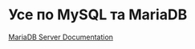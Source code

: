 # Усе по MySQL та MariaDB

[MariaDB Server Documentation](https://mariadb.com/kb/en/documentation/)

